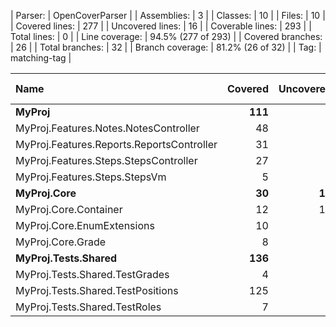 ﻿| Parser: | OpenCoverParser |
| Assemblies: | 3 |
| Classes: | 10 |
| Files: | 10 |
| Covered lines: | 277 |
| Uncovered lines: | 16 |
| Coverable lines: | 293 |
| Total lines: | 0 |
| Line coverage: | 94.5% (277 of 293) |
| Covered branches: | 26 |
| Total branches: | 32 |
| Branch coverage: | 81.2% (26 of 32) |
| Tag: | matching-tag |

|**Name**|**Covered**|**Uncovered**|**Coverable**|**Total**|**Line coverage**|**Covered**|**Total**|**Branch coverage**|
|:---|---:|---:|---:|---:|---:|---:|---:|---:|
|**MyProj**|**111**|**0**|**111**|**0**|**100%**|**22**|**22**|**100%**|
|MyProj.Features.Notes.NotesController|48|0|48|0|100%|10|10|100%|
|MyProj.Features.Reports.ReportsController|31|0|31|0|100%|6|6|100%|
|MyProj.Features.Steps.StepsController|27|0|27|0|100%|6|6|100%|
|MyProj.Features.Steps.StepsVm|5|0|5|0|100%|0|0||
|**MyProj.Core**|**30**|**16**|**46**|**0**|**65.2%**|**4**|**10**|**40%**|
|MyProj.Core.Container|12|15|27|0|44.4%|2|6|33.3%|
|MyProj.Core.EnumExtensions|10|1|11|0|90.9%|2|4|50%|
|MyProj.Core.Grade|8|0|8|0|100%|0|0||
|**MyProj.Tests.Shared**|**136**|**0**|**136**|**0**|**100%**|**0**|**0**|****|
|MyProj.Tests.Shared.TestGrades|4|0|4|0|100%|0|0||
|MyProj.Tests.Shared.TestPositions|125|0|125|0|100%|0|0||
|MyProj.Tests.Shared.TestRoles|7|0|7|0|100%|0|0||